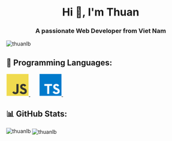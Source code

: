 <h1 align="center">Hi 👋, I'm Thuan</h1>
<h3 align="center">A passionate Web Developer from Viet Nam</h3>

<p align="left"> 
  <img src="https://komarev.com/ghpvc/?username=thuanlb&label=Profile%20views&color=0e75b6&style=flat" alt="thuanlb" />
</p>

## 🚀 Programming Languages:
<p align="left">
  <a href="https://developer.mozilla.org/en-US/docs/Web/JavaScript" target="_blank" rel="noreferrer">
    <img src="https://raw.githubusercontent.com/devicons/devicon/master/icons/javascript/javascript-original.svg" alt="javascript" width="60" height="60"/>
  </a>&nbsp;&nbsp;&nbsp;&nbsp;&nbsp; 
  <a href="https://www.typescriptlang.org/" target="_blank" rel="noreferrer">
    <img src="https://raw.githubusercontent.com/devicons/devicon/master/icons/typescript/typescript-original.svg" alt="typescript" width="60" height="60"/>
  </a>&nbsp;&nbsp;&nbsp;&nbsp;&nbsp;
</p>

## 📊 GitHub Stats:
<p><img align="left" src="https://github-readme-stats.vercel.app/api/top-langs?username=thuanlb&show_icons=true&locale=en&layout=compact" alt="thuanlb" /></p>

<p>&nbsp;<img align="center" src="https://github-readme-stats.vercel.app/api?username=thuanlb&show_icons=true&locale=en" alt="thuanlb" /></p>
